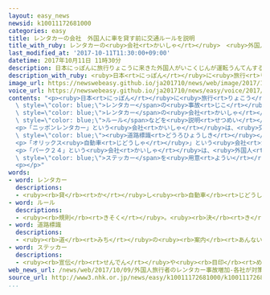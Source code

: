 ```yaml
---
layout: easy_news
newsid: k10011172681000
categories: easy
title: レンタカーの会社　外国人に車を貸す前に交通ルールを説明
title_with_ruby: レンタカーの<ruby>会社<rt>かいしゃ</rt></ruby>　<ruby>外国人<rt>がいこくじん</rt></ruby>に<ruby>車<rt>くるま</rt></ruby>を<ruby>貸<rt>か</rt></ruby>す<ruby>前<rt>まえ</rt></ruby>に<ruby>交通<rt>こうつう</rt></ruby>ルールを<ruby>説明<rt>せつめい</rt></ruby>
last_modified_at: '2017-10-11T11:30:00+09:00'
datetime: 2017年10月11日 11時30分
description: 日本にっぽんに旅行りょこうに来きた外国人がいこくじんが運転うんてんするレンタカーの事故じこが増ふえています。
description_with_ruby: <ruby>日本<rt>にっぽん</rt></ruby>に<ruby>旅行<rt>りょこう</rt></ruby>に<ruby>来<rt>き</rt></ruby>た<ruby>外国人<rt>がいこくじん</rt></ruby>が<ruby>運転<rt>うんてん</rt></ruby>するレンタカーの<ruby>事故<rt>じこ</rt></ruby>が<ruby>増<rt>ふ</rt></ruby>えています。
image_url: https://newswebeasy.github.io/ja201710/news/web/image/2017/10/11/k10011172681000.jpg
voice_url: https://newswebeasy.github.io/ja201710/news/easy/voice/2017/10/11/k10011172681000.mp3
contents: "<p><ruby>日本<rt>にっぽん</rt></ruby>に<ruby>旅行<rt>りょこう</rt></ruby>に<ruby>来<rt>き</rt></ruby>た<ruby>外国人<rt>がいこくじん</rt></ruby>が<ruby>運転<rt>うんてん</rt></ruby>する<span\
  \ style=\"color: blue;\">レンタカー</span>の<ruby>事故<rt>じこ</rt></ruby>が<ruby>増<rt>ふ</rt></ruby>えています。<span\
  \ style=\"color: blue;\">レンタカー</span>の<ruby>会社<rt>かいしゃ</rt></ruby>は、<ruby>外国人<rt>がいこくじん</rt></ruby>に<ruby>車<rt>くるま</rt></ruby>を<ruby>貸<rt>か</rt></ruby>す<ruby>前<rt>まえ</rt></ruby>に<ruby>日本<rt>にっぽん</rt></ruby>の<ruby>交通<rt>こうつう</rt></ruby><span\
  \ style=\"color: blue;\">ルール</span>などを<ruby>説明<rt>せつめい</rt></ruby>して、<ruby>事故<rt>じこ</rt></ruby>を<ruby>少<rt>すく</rt></ruby>なくしようとしています。</p>\n\
  <p>「ニッポンレンタカー」という<ruby>会社<rt>かいしゃ</rt></ruby>は、<ruby>交差点<rt>こうさてん</rt></ruby>で<ruby>右<rt>みぎ</rt></ruby>に<ruby>曲<rt>ま</rt></ruby>がるときなど<ruby>日本<rt>にっぽん</rt></ruby>で<ruby>運転<rt>うんてん</rt></ruby>するときに<ruby>気<rt>き</rt></ruby>をつけることを<ruby>英語<rt>えいご</rt></ruby>や<ruby>中国語<rt>ちゅうごくご</rt></ruby>、<ruby>韓国語<rt>かんこくご</rt></ruby>で<ruby>書<rt>か</rt></ruby>いた<ruby>紙<rt>かみ</rt></ruby>を<ruby>渡<rt>わた</rt></ruby>しています。<ruby>今年<rt>ことし</rt></ruby>の８<ruby>月<rt>がつ</rt></ruby>からは、<ruby>日本<rt>にっぽん</rt></ruby>の<span\
  \ style=\"color: blue;\"><ruby>道路標識<rt>どうろひょうしき</rt></ruby></span>の<ruby>説明<rt>せつめい</rt></ruby>もしています。</p>\n\
  <p>「オリックス<ruby>自動車<rt>じどうしゃ</rt></ruby>」という<ruby>会社<rt>かいしゃ</rt></ruby>は、<ruby>運転<rt>うんてん</rt></ruby>するときに<ruby>気<rt>き</rt></ruby>をつけることを、パソコンなどを<ruby>使<rt>つか</rt></ruby>って５つの<ruby>外国語<rt>がいこくご</rt></ruby>で<ruby>説明<rt>せつめい</rt></ruby>しています。</p>\n\
  <p>「パーク２４」という<ruby>会社<rt>かいしゃ</rt></ruby>は、<ruby>外国人<rt>がいこくじん</rt></ruby>が<ruby>運転<rt>うんてん</rt></ruby>していることを<ruby>知<rt>し</rt></ruby>らせる<span\
  \ style=\"color: blue;\">ステッカー</span>を<ruby>用意<rt>ようい</rt></ruby>しています。</p>\n<p></p>\n\
  <p></p>"
words:
- word: レンタカー
  descriptions:
  - <ruby><rb>貸</rb><rt>か</rt></ruby>し<ruby><rb>自動車</rb><rt>じどうしゃ</rt></ruby>。
- word: ルール
  descriptions:
  - <ruby><rb>規則</rb><rt>きそく</rt></ruby>。<ruby><rb>決</rb><rt>き</rt></ruby>まり。
- word: 道路標識
  descriptions:
  - <ruby><rb>道</rb><rt>みち</rt></ruby>の<ruby><rb>案内</rb><rt>あんない</rt></ruby>や<ruby><rb>交通</rb><rt>こうつう</rt></ruby>の<ruby><rb>安全</rb><rt>あんぜん</rt></ruby>のために、<ruby><rb>道路</rb><rt>どうろ</rt></ruby>にかかげてある<ruby><rb>標示板</rb><rt>ひょうじばん</rt></ruby>。
- word: ステッカー
  descriptions:
  - <ruby><rb>宣伝</rb><rt>せんでん</rt></ruby>や<ruby><rb>目印</rb><rt>めじるし</rt></ruby>などのためにはる、<ruby><rb>小</rb><rt>ちい</rt></ruby>さなはり<ruby><rb>紙</rb><rt>がみ</rt></ruby>。
web_news_url: /news/web/2017/10/09/外国人旅行者のレンタカー事故増加-各社が対策強化/
source_url: http://www3.nhk.or.jp/news/easy/k10011172681000/k10011172681000.html
...
```

